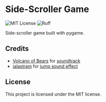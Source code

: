# Side-Scroller Game
![MIT License](https://img.shields.io/github/license/JustKappaMan/Simple-Game)
![Ruff](https://img.shields.io/endpoint?url=https://raw.githubusercontent.com/astral-sh/ruff/main/assets/badge/v2.json)

Side-scroller game built with pygame.

## Credits
* [Volcano of Bears](https://opengameart.org/users/volcano-of-bears) for [soundtrack](https://opengameart.org/content/8-bit-level-music-prominade)
* [jalastram](https://opengameart.org/users/jalastram) for [jump sound effect](https://opengameart.org/content/8-bit-jump-1)

## License
This project is licensed under the MIT license.
